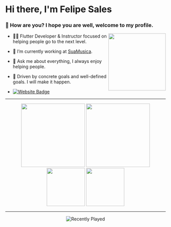 <h1>Hi there, I'm Felipe Sales</h1>

<h3>🤙 How are you? I hope you are well, welcome to my profile.</h3>

<img height="180em" align="right" src="https://user-images.githubusercontent.com/59374587/153518639-7a26f075-9621-4c47-bae8-e46c957d09a7.png"/>

<p>

- 👨‍💻 Flutter Developer & Instructor focused on helping people go to the next level.

- 🔭 I’m currently working at [SuaMusica](https://github.com/SuaMusica).
 
- 💬 Ask me about everything, I always enjoy helping people.

- 👊 Driven by concrete goals and well-defined goals. I will make it happen.

- [![Website Badge](https://img.shields.io/badge/-felipecastrosales.com-4361EE?style=flat&logo=Google-Chrome&logoColor=white&link=https://felipecastrosales.com/)](https://felipecastrosales.com/)


</p>

 ---
 
   <div align="center">
 
  <img height="200em" src="https://github-readme-stats.vercel.app/api?username=felipecastrosales&show_icons=true&theme=dark"/>
  <img height="200em" src="https://github-readme-stats.vercel.app/api/top-langs/?username=felipecastrosales&theme=dark"/>
  <br>
  <img height="120em" src="https://github-readme-streak-stats.herokuapp.com/?user=felipecastrosales&show_icons=true&locale=en&layout=compact&theme=dark&line_height=1"/>
  <img height="120em" src="https://github-profile-summary-cards.vercel.app/api/cards/profile-details?username=felipecastrosales&theme=monokai"/>

   </div>

---
    
   <div align="center">

![Recently Played](https://spotify-recently-played-readme.vercel.app/api?user=12175856820)

   </div>

